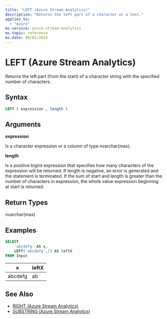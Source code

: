 ```yaml
---
title: "LEFT (Azure Stream Analytics)"
description: "Returns the left part of a character or a text."
applies_to:
  - "Azure"
ms.service: azure-stream-analytics
ms.topic: reference
ms.date: 08/02/2024
---
```


# LEFT (Azure Stream Analytics)

Returns the left part (from the start) of a character string with the specified number of characters.

## Syntax

```SQL
LEFT ( expression , length )
```

## Arguments

**expression**

Is a character expression or a column of type nvarchar(max).

**length**

Is a positive bigint expression that specifies how many characters of the expression will be returned. If length is negative, an error is generated and the statement is terminated. If the sum of start and length is greater than the number of characters in expression, the whole value expression beginning at start is returned.

## Return Types

nvarchar(max)

## Examples

```SQL
SELECT
    'abcdefg' AS x,
    LEFT('abcdefg',2) AS leftX
FROM Input
```

|x|leftX|
|-|-|
|abcdefg|ab|

## See Also

- [RIGHT (Azure Stream Analytics)](right-azure-stream-analytics.md)
- [SUBSTRING (Azure Stream Analytics)](substring-azure-stream-analytics.md)